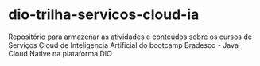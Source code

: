 # dio-trilha-servicos-cloud-ia
Repositório para armazenar as atividades e conteúdos sobre os cursos de Serviços Cloud de Inteligencia Artificial do bootcamp Bradesco - Java Cloud Native na plataforma DIO
